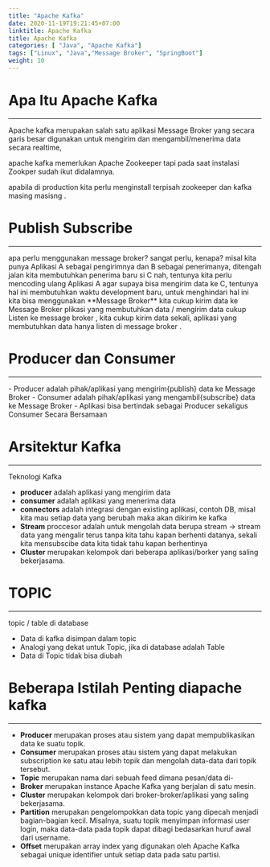 ```yaml
---
title: "Apache Kafka"
date: 2020-11-19T19:21:45+07:00
linktitle: Apache Kafka
title: Apache Kafka
categories: [ "Java", "Apache Kafka"]
tags: ["Linux", "Java","Message Broker", "SpringBoot"]
weight: 10
---
```


# Apa Itu Apache Kafka 
<hr>
Apache kafka merupakan salah satu aplikasi Message Broker yang secara garis besar digunakan untuk 
mengirim dan mengambil/menerima data secara realtime,

apache kafka memerlukan Apache Zookeeper tapi pada saat instalasi Zookper sudah ikut didalamnya. 

apabila di production kita perlu menginstall terpisah zookeeper dan kafka masing masisng . 

# Publish Subscribe 
<hr>
apa perlu menggunakan message broker? sangat perlu, kenapa? 
misal kita punya Aplikasi A sebagai pengirimnya dan B sebagai penerimanya, ditengah jalan kita membutuhkan penerima baru 
si C nah, tentunya kita perlu mencoding ulang Aplikasi A agar supaya bisa mengirim data ke C, tentunya hal ini membutuhkan
waktu development baru, untuk menghindari hal ini kita bisa menggunakan **Message Broker** kita cukup kirim data ke Message Broker
plikasi yang membutuhkan data / mengirim data cukup Listen ke message broker , kita cukup kirim data sekali, aplikasi yang membutuhkan data hanya listen 
di message broker .  

# Producer dan Consumer
<hr>
- Producer adalah pihak/aplikasi yang mengirim{publish} data ke Message Broker
- Consumer adalah pihak/aplikasi yang mengambil{subscribe} data ke Message Broker
- Aplikasi bisa bertindak sebagai Producer sekaligus Consumer Secara Bersamaan


# Arsitektur Kafka 
<hr>
 Teknologi Kafka
 
   - **producer** adalah  aplikasi yang mengirim data 
   - **consumer**  adalah aplikasi yang menerima data 
   - **connectors** adalah integrasi dengan existing aplikasi, contoh DB,  misal kita mau setiap data yang berubah maka akan dikirim ke kafka 
   - **Stream** proccesor adalah untuk mengolah data berupa stream -> stream data yang mengalir terus tanpa kita tahu kapan berhenti datanya, sekali kita mensubscibe data kita tidak tahu kapan berhentinya
   - **Cluster** merupakan kelompok dari beberapa aplikasi/borker yang saling bekerjasama.


# TOPIC 
<hr>
topic / table di database
 
 - Data di kafka disimpan dalam topic 
 - Analogi yang dekat untuk Topic, jika di database adalah Table
 - Data di Topic tidak bisa diubah



# Beberapa Istilah Penting diapache kafka 
<hr>

 - **Producer** merupakan proses atau sistem yang dapat mempublikasikan data ke suatu topik. 
 - **Consumer** merupakan proses atau sistem yang dapat melakukan subscription ke satu atau lebih topik dan mengolah data-data dari topik tersebut.
 - **Topic** merupakan nama dari sebuah feed dimana pesan/data di-
 - **Broker** merupakan instance Apache Kafka yang berjalan di satu mesin.
 - **Cluster** merupakan kelompok dari broker-broker/aplikasi yang saling bekerjasama.
 - **Partition** merupakan pengelompokkan data topic yang dipecah menjadi bagian-bagian kecil. Misalnya, suatu topik menyimpan informasi user login, maka data-data pada topik dapat dibagi bedasarkan huruf awal dari username.
 - **Offset** merupakan array index yang digunakan oleh Apache Kafka sebagai unique identifier untuk setiap data pada satu partisi.

